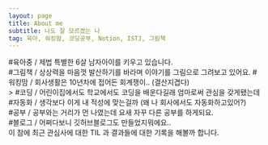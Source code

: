 ```yaml
---
layout: page
title: About me
subtitle: 나도 잘 모르겠는 나
tag: 육아, 워킹맘, 코딩공부, Notion, ISTJ, 그림책
---
```

<html> 
  
#육아중  / 제법 특별한 6살 남자아이를 키우고 있습니다.  <br>
#그림책  / 상상력을 마음껏 발산하기를 바라며 이야기를 그림으로 그려보고 있어요. 
#워킹맘  / 회사생활은 10년차에 접어든 회계쟁이.. (결산지겹다)   <br>>
#코딩 / 어린이집에서도 학교에서도 코딩을 배운다길래 엄마로써 관심을 갖게됐는데  <br>
#자동화 / 생각보다 이게 내 적성에 맞는걸까 (왜 나 회사에서도 자동화하고있어?)  <br>
#공부 / 공부와는 거리가 먼 나였는데 요새 자꾸 다른 공부를 하게되요. <br>
#블로그 / 어쩌다보니 깃허브블로그도 만들었지뭐에요..  <br>
        이 참에 최근 관심사에 대한 TIL 과 결과들에 대한 기록을 해볼까 합니다. <br>
<br>
<br>


</html>
